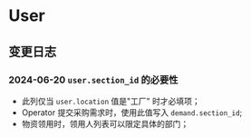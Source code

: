 # User

变更日志
--------------------------------------------------------------------------
### 2024-06-20 `user.section_id` 的必要性

- 此列仅当 `user.location` 值是"工厂" 时才必填项；
- Operator 提交采购需求时，使用此值写入 `demand.section_id`;
- 物资领用时，领用人列表可以限定具体的部门；

